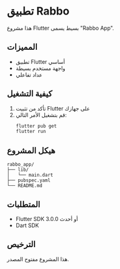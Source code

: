 # تطبيق Rabbo

هذا مشروع Flutter بسيط يسمى "Rabbo App".

## المميزات

- تطبيق Flutter أساسي
- واجهة مستخدم بسيطة
- عداد تفاعلي

## كيفية التشغيل

1. تأكد من تثبيت Flutter على جهازك
2. قم بتشغيل الأمر التالي:
   ```bash
   flutter pub get
   flutter run
   ```

## هيكل المشروع

```
rabbo_app/
├── lib/
│   └── main.dart
├── pubspec.yaml
└── README.md
```

## المتطلبات

- Flutter SDK 3.0.0 أو أحدث
- Dart SDK

## الترخيص

هذا المشروع مفتوح المصدر.